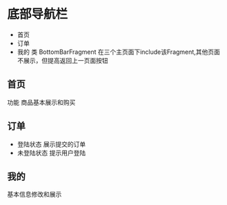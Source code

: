 # 底部导航栏
* 首页
* 订单
* 我的
类 BottomBarFragment
在三个主页面下include该Fragment,其他页面不展示，但提高返回上一页面按钮

## 首页
功能 商品基本展示和购买
## 订单
* 登陆状态
展示提交的订单
* 未登陆状态
提示用户登陆
## 我的
基本信息修改和展示


